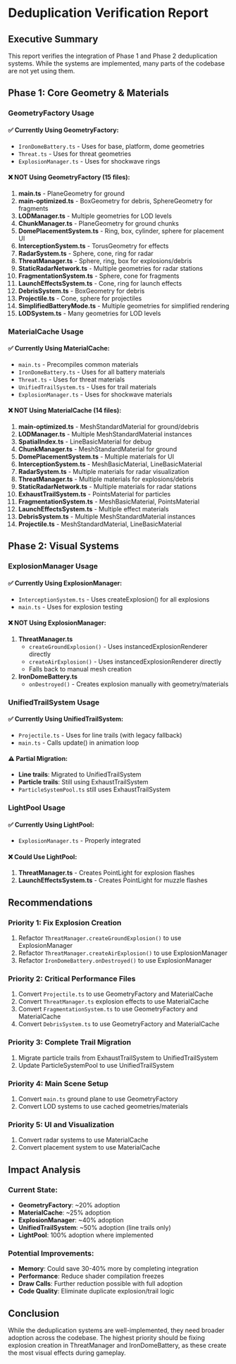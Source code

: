 # Deduplication Verification Report

## Executive Summary

This report verifies the integration of Phase 1 and Phase 2 deduplication systems. While the systems are implemented, many parts of the codebase are not yet using them.

## Phase 1: Core Geometry & Materials

### GeometryFactory Usage

#### ✅ Currently Using GeometryFactory:
- `IronDomeBattery.ts` - Uses for base, platform, dome geometries
- `Threat.ts` - Uses for threat geometries
- `ExplosionManager.ts` - Uses for shockwave rings

#### ❌ NOT Using GeometryFactory (15 files):
1. **main.ts** - PlaneGeometry for ground
2. **main-optimized.ts** - BoxGeometry for debris, SphereGeometry for fragments
3. **LODManager.ts** - Multiple geometries for LOD levels
4. **ChunkManager.ts** - PlaneGeometry for ground chunks
5. **DomePlacementSystem.ts** - Ring, box, cylinder, sphere for placement UI
6. **InterceptionSystem.ts** - TorusGeometry for effects
7. **RadarSystem.ts** - Sphere, cone, ring for radar
8. **ThreatManager.ts** - Sphere, ring, box for explosions/debris
9. **StaticRadarNetwork.ts** - Multiple geometries for radar stations
10. **FragmentationSystem.ts** - Sphere, cone for fragments
11. **LaunchEffectsSystem.ts** - Cone, ring for launch effects
12. **DebrisSystem.ts** - BoxGeometry for debris
13. **Projectile.ts** - Cone, sphere for projectiles
14. **SimplifiedBatteryMode.ts** - Multiple geometries for simplified rendering
15. **LODSystem.ts** - Many geometries for LOD levels

### MaterialCache Usage

#### ✅ Currently Using MaterialCache:
- `main.ts` - Precompiles common materials
- `IronDomeBattery.ts` - Uses for all battery materials
- `Threat.ts` - Uses for threat materials
- `UnifiedTrailSystem.ts` - Uses for trail materials
- `ExplosionManager.ts` - Uses for shockwave materials

#### ❌ NOT Using MaterialCache (14 files):
1. **main-optimized.ts** - MeshStandardMaterial for ground/debris
2. **LODManager.ts** - Multiple MeshStandardMaterial instances
3. **SpatialIndex.ts** - LineBasicMaterial for debug
4. **ChunkManager.ts** - MeshStandardMaterial for ground
5. **DomePlacementSystem.ts** - Multiple materials for UI
6. **InterceptionSystem.ts** - MeshBasicMaterial, LineBasicMaterial
7. **RadarSystem.ts** - Multiple materials for radar visualization
8. **ThreatManager.ts** - Multiple materials for explosions/debris
9. **StaticRadarNetwork.ts** - Multiple materials for radar stations
10. **ExhaustTrailSystem.ts** - PointsMaterial for particles
11. **FragmentationSystem.ts** - MeshBasicMaterial, PointsMaterial
12. **LaunchEffectsSystem.ts** - Multiple effect materials
13. **DebrisSystem.ts** - Multiple MeshStandardMaterial instances
14. **Projectile.ts** - MeshStandardMaterial, LineBasicMaterial

## Phase 2: Visual Systems

### ExplosionManager Usage

#### ✅ Currently Using ExplosionManager:
- `InterceptionSystem.ts` - Uses createExplosion() for all explosions
- `main.ts` - Uses for explosion testing

#### ❌ NOT Using ExplosionManager:
1. **ThreatManager.ts** 
   - `createGroundExplosion()` - Uses instancedExplosionRenderer directly
   - `createAirExplosion()` - Uses instancedExplosionRenderer directly
   - Falls back to manual mesh creation
2. **IronDomeBattery.ts**
   - `onDestroyed()` - Creates explosion manually with geometry/materials

### UnifiedTrailSystem Usage

#### ✅ Currently Using UnifiedTrailSystem:
- `Projectile.ts` - Uses for line trails (with legacy fallback)
- `main.ts` - Calls update() in animation loop

#### ⚠️ Partial Migration:
- **Line trails**: Migrated to UnifiedTrailSystem
- **Particle trails**: Still using ExhaustTrailSystem
- `ParticleSystemPool.ts` still uses ExhaustTrailSystem

### LightPool Usage

#### ✅ Currently Using LightPool:
- `ExplosionManager.ts` - Properly integrated

#### ❌ Could Use LightPool:
1. **ThreatManager.ts** - Creates PointLight for explosion flashes
2. **LaunchEffectsSystem.ts** - Creates PointLight for muzzle flashes

## Recommendations

### Priority 1: Fix Explosion Creation
1. Refactor `ThreatManager.createGroundExplosion()` to use ExplosionManager
2. Refactor `ThreatManager.createAirExplosion()` to use ExplosionManager
3. Refactor `IronDomeBattery.onDestroyed()` to use ExplosionManager

### Priority 2: Critical Performance Files
1. Convert `Projectile.ts` to use GeometryFactory and MaterialCache
2. Convert `ThreatManager.ts` explosion effects to use MaterialCache
3. Convert `FragmentationSystem.ts` to use GeometryFactory and MaterialCache
4. Convert `DebrisSystem.ts` to use GeometryFactory and MaterialCache

### Priority 3: Complete Trail Migration
1. Migrate particle trails from ExhaustTrailSystem to UnifiedTrailSystem
2. Update ParticleSystemPool to use UnifiedTrailSystem

### Priority 4: Main Scene Setup
1. Convert `main.ts` ground plane to use GeometryFactory
2. Convert LOD systems to use cached geometries/materials

### Priority 5: UI and Visualization
1. Convert radar systems to use MaterialCache
2. Convert placement system to use MaterialCache

## Impact Analysis

### Current State:
- **GeometryFactory**: ~20% adoption
- **MaterialCache**: ~25% adoption  
- **ExplosionManager**: ~40% adoption
- **UnifiedTrailSystem**: ~50% adoption (line trails only)
- **LightPool**: 100% adoption where implemented

### Potential Improvements:
- **Memory**: Could save 30-40% more by completing integration
- **Performance**: Reduce shader compilation freezes
- **Draw Calls**: Further reduction possible with full adoption
- **Code Quality**: Eliminate duplicate explosion/trail logic

## Conclusion

While the deduplication systems are well-implemented, they need broader adoption across the codebase. The highest priority should be fixing explosion creation in ThreatManager and IronDomeBattery, as these create the most visual effects during gameplay.